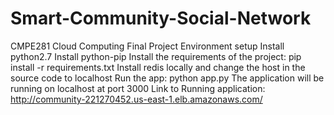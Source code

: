 # Smart-Community-Social-Network
CMPE281 Cloud Computing Final Project  Environment setup Install python2.7 Install python-pip Install the requirements of the project: pip install -r requirements.txt Install redis locally and change the host in the source code to localhost Run the app: python app.py The application will be running on localhost at port 3000 Link to Running application: http://community-221270452.us-east-1.elb.amazonaws.com/
